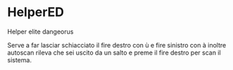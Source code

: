 # HelperED
Helper elite dangeorus 

Serve a far lasciar schiacciato il fire destro con ù e fire sinistro con à inoltre autoscan rileva che sei uscito da un salto e preme il fire destro per scan il sistema.